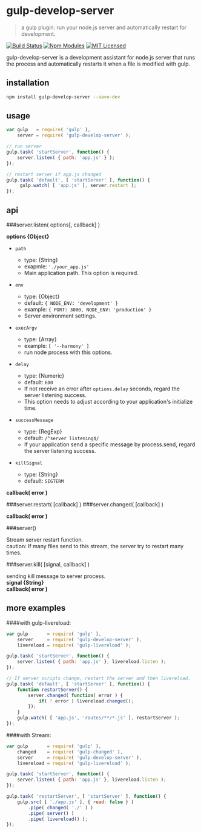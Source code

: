 gulp-develop-server
====================

> a gulp plugin: run your node.js server and automatically restart for development.

[![Build Status](http://img.shields.io/travis/narirou/gulp-develop-server/master.svg?style=flat)](https://travis-ci.org/narirou/gulp-develop-server)
[![Npm Modules](http://img.shields.io/npm/v/gulp-develop-server.svg?style=flat)](https://www.npmjs.org/package/gulp-develop-server)
[![MIT Licensed](http://img.shields.io/badge/license-MIT-blue.svg?style=flat)](http://opensource.org/licenses/MIT)


gulp-develop-server is a development assistant for node.js server
that runs the process and automatically restarts it when a file is modified with gulp.  


installation
------------

```bash
npm install gulp-develop-server --save-dev
```



usage
-----
```javascript
var gulp   = require( 'gulp' ),
    server = require( 'gulp-develop-server' );

// run server
gulp.task( 'startServer', function() {
    server.listen( { path: 'app.js' } );
});

// restart server if app.js changed
gulp.task( 'default', [ 'startServer' ], function() {
     gulp.watch( [ 'app.js' ], server.restart );
});
```



api
---
###server.listen( options[, callback] )

**options {Object}**  

- `path`  
    - type: {String}
    - exapmle: `'./your_app.js'`
    - Main application path. This option is required.

- `env`  
    - type: {Object}  
    - default: `{ NODE_ENV: 'development' }`  
    - example: `{ PORT: 3000, NODE_ENV: 'production' }`  
    - Server environment settings.  

- `execArgv`  
    - type: {Array}  
    - example: `[ '--harmony' ]`  
    - run node process with this options.  

- `delay`   
    - type: {Numeric}  
    - default: `600`  
    - If not receive an error after `options.delay` seconds, regard the server listening success.
    - This option needs to adjust according to your application's initialize time.

- `successMessage`  
    - type: {RegExp}
    - default: `/^server listening$/`  
    - If your application send a specific message by process.send, regard the server listening success.

- `killSignal`  
    - type: {String}
    - default: `SIGTERM`

**callback( error )**  


###server.restart( [callback] )
###server.changed( [callback] )

**callback( error )**  


###server()

Stream server restart function.  
caution: If many files send to this stream, the server try to restart many times.  


###server.kill( [signal, callback] )

sending kill message to server process.  
**signal {String}**  
**callback( error )**  




more examples
-------------

####with gulp-livereload:

```javascript
var gulp       = require( 'gulp' ),
    server     = require( 'gulp-develop-server' ),
    livereload = require( 'gulp-livereload' );

gulp.task( 'startServer', function() {
    server.listen( { path: 'app.js' }, livereload.listen );
});

// If server scripts change, restart the server and then livereload.
gulp.task( 'default', [ 'startServer' ], function() {
    function restartServer() {
        server.changed( function( error ) {
            if( ! error ) livereload.changed();
        });
    }
    gulp.watch( [ 'app.js', 'routes/**/*.js' ], restartServer );
});
```


####with Stream:

```javascript
var gulp       = require( 'gulp' ),
    changed    = require( 'gulp-changed' ),
    server     = require( 'gulp-develop-server' ),
    livereload = require( 'gulp-livereload' );

gulp.task( 'startServer', function() {
    server.listen( { path: 'app.js' }, livereload.listen );
});

gulp.task( 'restartServer', [ 'startServer' ], function() {
    gulp.src( [ './app.js' ], { read: false } )
        .pipe( changed( './' ) )
        .pipe( server() )
        .pipe( livereload() );
});
```
